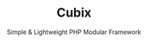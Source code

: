 <div align="center">

# Cubix

</div>

<div align="center">

Simple & Lightweight PHP Modular Framework

</div>
